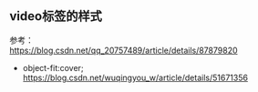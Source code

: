 <!-- toc -->  
## video标签的样式  
参考：  
https://blog.csdn.net/qq_20757489/article/details/87879820  

+ object-fit:cover;  
https://blog.csdn.net/wuqingyou_w/article/details/51671356  
<!-- endtoc -->  